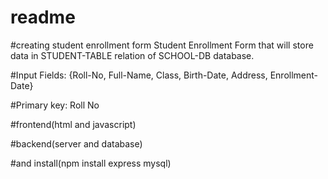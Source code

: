 # readme 
#creating student enrollment form Student Enrollment Form that will store data in STUDENT-TABLE relation of SCHOOL-DB database.

#Input Fields: {Roll-No, Full-Name, Class, Birth-Date, Address, Enrollment-Date}

#Primary key: Roll No

#frontend(html and javascript)

#backend(server and database)

#and install(npm install express mysql)
